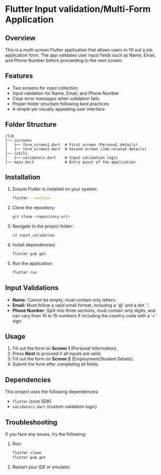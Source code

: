 # Flutter Input validation/Multi-Form Application

## Overview
This is a multi-screen Flutter application that allows users to fill out a job application form. The app validates user input fields such as Name, Email, and Phone Number before proceeding to the next screen.

## Features
- Two screens for input collection
- Input validation for Name, Email, and Phone Number
- Clear error messages when validation fails
- Proper folder structure following best practices
- A simple yet visually appealing user interface

## Folder Structure
```
/lib
│── /screens
│   ├── form_screen1.dart  # First screen (Personal details)
│   ├── form_screen2.dart  # Second screen (Job-related details)
│── /utils
│   ├── validators.dart    # Input validation logic
│── main.dart              # Entry point of the application
```

## Installation
1. Ensure Flutter is installed on your system:
   ```sh
   flutter --version
   ```
2. Clone the repository:
   ```sh
   git clone <repository-url>
   ```
3. Navigate to the project folder:
   ```sh
   cd input_validation
   ```
4. Install dependencies:
   ```sh
   flutter pub get
   ```
5. Run the application:
   ```sh
   flutter run
   ```

## Input Validations
- **Name:** Cannot be empty, must contain only letters.
- **Email:** Must follow a valid email format, including a '@' and a dot '.'.
- **Phone Number:** Split into three sections, must contain only digits, and can vary from 10 to 15 numbers if including the country code with a '+' sign.

## Usage
1. Fill out the form on **Screen 1** (Personal Information).
2. Press **Next** to proceed if all inputs are valid.
3. Fill out the form on **Screen 2** (Employment/Student Details).
4. Submit the form after completing all fields.

## Dependencies
This project uses the following dependencies:
- `flutter` (core SDK)
- `validators.dart` (custom validation logic)

## Troubleshooting
If you face any issues, try the following:
1. Run:
   ```sh
   flutter clean
   flutter pub get
   ```
2. Restart your IDE or emulator.


